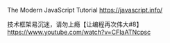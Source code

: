 The Modern JavaScript Tutorial
https://javascript.info/

技术框架易沉迷，请勿上瘾【让编程再次伟大#8】
https://www.youtube.com/watch?v=CFIaATNcpsc